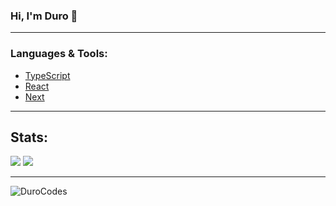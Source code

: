 ### Hi, I'm Duro :wave:

---

### **Languages & Tools:**

- [TypeScript](https://www.typescriptlang.org/)
- [React](https://reactjs.org/)
- [Next](https://nextjs.org/)

---

## **Stats:**

<img src="https://github-readme-stats.vercel.app/api/top-langs?username=DuroCodes&show_icons=true&theme=dracula&locale=en&layout=compact">
<img src="https://github-profile-trophy.vercel.app/?username=DuroCodes&no-frame=false&theme=dracula&column=4&row=1">

---

<img src="https://komarev.com/ghpvc/?username=DuroCodes&label=Views&color=0e75b6&style=flat" alt="DuroCodes">
